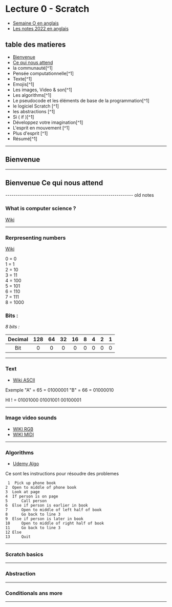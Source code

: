
# Lecture 0 - Scratch 

- [Semaine O en anglais ](https://cs50.harvard.edu/x/2022/notes/0/)
- [Les notes 2022 en anglais ](https://cs50.harvard.edu/extension/2022/fall/notes/0/#welcome)


## table des matieres 


* [Bienvenue](#Bienvenue)
* [Ce qui nous attend](#Cequinousattend)
* la communauté[^1]
* Pensée computationnelle[^1]
* Texte[^1]
* Emojis[^1]
* Les images, Video & son[^1]
* Les algorithms[^1]
* Le pseudocode et les éléments de base de la programmation[^1]
* le logiciel Scratch [^1]
* les abstractions [^1]
* Si ( if )[^1]
* Développez votre imagination[^1]
* L'esprit en mouvement [^1]
* Plus d'esprit [^1]
* Résumé[^1]

--- 

## Bienvenue

---


## Bienvenue Ce qui nous attend






























































-------------------------------------------------------------- old notes 



### What is computer science ?

[Wiki](https://en.wikipedia.org/wiki/Computer_science)

---

### Rerpresenting numbers

[Wiki](https://en.wikipedia.org/wiki/Binary_number)

0 = 0  
1 = 1  
2 = 10  
3 = 11  
4 = 100  
5 = 101  
6 = 110  
7 = 111  
8 = 1000  

### Bits :

_8 bits :_  

| Decimal | 128 | 64 | 32 | 16 | 8 | 4 | 2 | 1 | 
| :--: | :-: | :-: | :-: | :-: | :-: | :-: | :-: | :-: |
| Bit | 0 | 0 | 0 | 0 | 0 | 0 | 0 | 0 | 

---

### Text

- [Wiki ASCII](https://en.wikipedia.org/wiki/ASCII)

Exemple 
 "A" = 65 = 01000001
 "B" = 66 = 01000010

HI ! = 01001000 01001001 00100001

---

### Image video sounds

- [WIKI RGB](https://fr.wikipedia.org/wiki/Codage_informatique_des_couleurs)
- [WIKI MIDI](https://en.wikipedia.org/wiki/MIDI)

---

### Algorithms

- [Udemy Algo](https://www.udemy.com/courses/search/?q=algorithms&src=sac&kw=algo)

Ce sont les instructions pour résoudre des problemes 

```
 1  Pick up phone book
2  Open to middle of phone book
3  Look at page
4  If person is on page
5      Call person
6  Else if person is earlier in book
7      Open to middle of left half of book
8      Go back to line 3
9  Else if person is later in book
10     Open to middle of right half of book
11     Go back to line 3
12 Else
13     Quit
```

---

### Scratch basics

---

### Abstraction

---

### Conditionals ans more 

---

